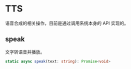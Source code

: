 # TTS
语音合成的相关操作，目前是通过调用系统本身的 API 实现的。

## speak
文字转语音并播放。

```typescript
static async speak(text: string): Promise<void>
```
